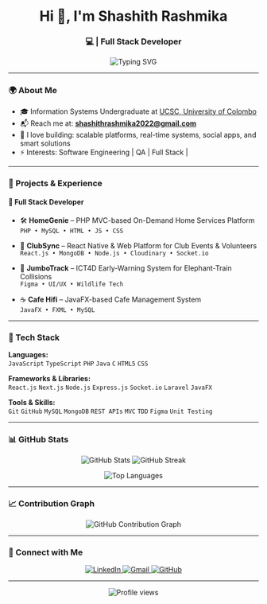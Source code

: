 <h1 align="center">Hi 👋, I'm Shashith Rashmika</h1>
<h3 align="center">💻 | Full Stack Developer </h3>

<p align="center">
  <img src="https://readme-typing-svg.demolab.com?font=Fira+Code&weight=600&size=22&pause=1000&color=2DAAE1&center=true&vCenter=true&width=435&lines=💡+Full+Stack+Developer+(MERN%2C+Next.js);🚀+Loves+building+community+projects;🌱+Passionate+about+tech+for+good;🎯+Focused+on+clean+code+%26+real-time+apps" alt="Typing SVG" />
</p>

---

### 🌍 About Me

- 🎓 Information Systems Undergraduate at [UCSC, University of Colombo](https://ucsc.cmb.ac.lk/)
- 📬 Reach me at: **shashithrashmika2022@gmail.com**
- 💬 I love building: scalable platforms, real-time systems, social apps, and smart solutions
- ⚡ Interests: Software Engineering | QA | Full Stack |

---

### 🔨 Projects & Experience

#### 💼 Full Stack Developer

- 🛠️ **HomeGenie** – PHP MVC-based On-Demand Home Services Platform  
  `PHP • MySQL • HTML • JS • CSS`

- 🔔 **ClubSync** – React Native & Web Platform for Club Events & Volunteers  
  `React.js • MongoDB • Node.js • Cloudinary • Socket.io`

<!--- 🧊 **ChillCampus** – Next.js Based Social Platform for University Students  
  `Next.js • Express.js • MongoDB • TypeScript`

- 💬 **Chatty Chatty** – Secure One-to-One Chat App  
  `React.js • MongoDB • Socket.io • Express.js`-->

- 🐘 **JumboTrack** – ICT4D Early-Warning System for Elephant-Train Collisions  
  `Figma • UI/UX • Wildlife Tech`

- ☕ **Cafe Hifi** – JavaFX-based Cafe Management System  
  `JavaFX • FXML • MySQL`

---

### 🚀 Tech Stack

**Languages:**  
`JavaScript` `TypeScript` `PHP` `Java` `C` `HTML5` `CSS`

**Frameworks & Libraries:**  
`React.js` `Next.js` `Node.js` `Express.js` `Socket.io` `Laravel` `JavaFX`

**Tools & Skills:**  
`Git` `GitHub` `MySQL` `MongoDB` `REST APIs` `MVC` `TDD` `Figma` `Unit Testing`

---

### 📊 GitHub Stats

<p align="center">
  <img src="https://github-readme-stats.vercel.app/api?username=shashithucsc&show_icons=true&theme=tokyonight" alt="GitHub Stats" />
  <img src="https://streak-stats.demolab.com?user=shashithucsc&theme=tokyonight" alt="GitHub Streak" />
</p>

<p align="center">
  <img src="https://github-readme-stats.vercel.app/api/top-langs/?username=shashithucsc&layout=compact&theme=tokyonight" alt="Top Languages" />
</p>

---

### 📈 Contribution Graph

<p align="center">
  <img src="https://github-readme-activity-graph.vercel.app/graph?username=shashithucsc&theme=tokyo-night" alt="GitHub Contribution Graph" />
</p>

---

### 🔗 Connect with Me

<p align="center">
  <a href="https://linkedin.com/in/shashithrashmika" target="_blank">
    <img src="https://img.shields.io/badge/LinkedIn-blue?style=for-the-badge&logo=linkedin" alt="LinkedIn" />
  </a>
  <a href="mailto:shashithrashmika2022@gmail.com">
    <img src="https://img.shields.io/badge/Gmail-D14836?style=for-the-badge&logo=gmail&logoColor=white" alt="Gmail" />
  </a>
  <a href="https://github.com/shashithucsc" target="_blank">
    <img src="https://img.shields.io/badge/GitHub-100000?style=for-the-badge&logo=github&logoColor=white" alt="GitHub" />
  </a>
</p>

---



<p align="center">
  <img src="https://komarev.com/ghpvc/?username=shashithucsc&label=Profile+Views&color=blue&style=flat" alt="Profile views" />
</p>
